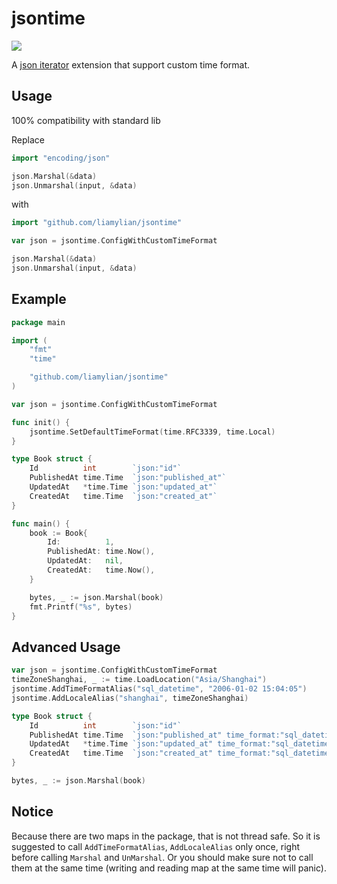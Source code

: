 # jsontime

![](https://github.com/liamylian/jsontime/workflows/Test/badge.svg)

A [json iterator](https://github.com/json-iterator/go) extension that support custom time format.

## Usage
100% compatibility with standard lib

Replace
```go
import "encoding/json"

json.Marshal(&data)
json.Unmarshal(input, &data)
```

with
```go
import "github.com/liamylian/jsontime"

var json = jsontime.ConfigWithCustomTimeFormat

json.Marshal(&data)
json.Unmarshal(input, &data)
```

## Example

```go
package main

import (
	"fmt"
	"time"

	"github.com/liamylian/jsontime"
)

var json = jsontime.ConfigWithCustomTimeFormat

func init() {
	jsontime.SetDefaultTimeFormat(time.RFC3339, time.Local)
}

type Book struct {
	Id          int        `json:"id"`
	PublishedAt time.Time  `json:"published_at"`
	UpdatedAt   *time.Time `json:"updated_at"`
	CreatedAt   time.Time  `json:"created_at"`
}

func main() {
	book := Book{
		Id:          1,
		PublishedAt: time.Now(),
		UpdatedAt:   nil,
		CreatedAt:   time.Now(),
	}

	bytes, _ := json.Marshal(book)
	fmt.Printf("%s", bytes)
}
```

## Advanced Usage

```go
var json = jsontime.ConfigWithCustomTimeFormat
timeZoneShanghai, _ := time.LoadLocation("Asia/Shanghai")
jsontime.AddTimeFormatAlias("sql_datetime", "2006-01-02 15:04:05")
jsontime.AddLocaleAlias("shanghai", timeZoneShanghai)

type Book struct {
	Id          int        `json:"id"`
	PublishedAt time.Time  `json:"published_at" time_format:"sql_datetime" time_location:"shanghai"`
	UpdatedAt   *time.Time `json:"updated_at" time_format:"sql_datetime" time_location:"shanghai"`
	CreatedAt   time.Time  `json:"created_at" time_format:"sql_datetime" time_location:"shanghai"`
}

bytes, _ := json.Marshal(book)
```

## Notice

Because there are two maps in the package, that is not thread safe. So it is suggested to call `AddTimeFormatAlias`, `AddLocaleAlias` only once, right before calling `Marshal` and `UnMarshal`. Or you should make sure not to call them at the same time (writing and reading map at the same time will panic).
